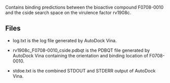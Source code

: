 Contains binding predictions between the bioactive compound F0708-0010 and the cside search space on the virulence factor rv1908c.

## Files

- log.txt is the log file generated by AutoDock Vina.

- rv1908c_F0708-0010_cside.pdbqt is the PDBQT file generated by AutoDock Vina containing the orientation and binding location of F0708-0010.

- stdoe.txt is the combined STDOUT and STDERR output of AutoDock Vina.

